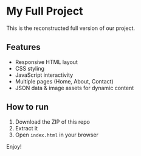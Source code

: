 # My Full Project
This is the reconstructed full version of our project.

## Features
- Responsive HTML layout
- CSS styling
- JavaScript interactivity
- Multiple pages (Home, About, Contact)
- JSON data & image assets for dynamic content

## How to run
1. Download the ZIP of this repo
2. Extract it
3. Open `index.html` in your browser

Enjoy!
